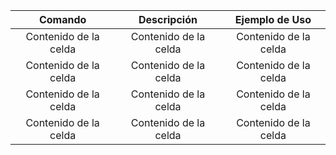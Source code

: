 | Comando | Descripción | Ejemplo de Uso  |
|  :---:  |   :---:  |  :---:  |
| Contenido de la celda  | Contenido de la celda  | Contenido de la celda |
| Contenido de la celda  | Contenido de la celda  | Contenido de la celda  |
| Contenido de la celda  | Contenido de la celda  | Contenido de la celda  |
| Contenido de la celda  | Contenido de la celda  | Contenido de la celda  |
